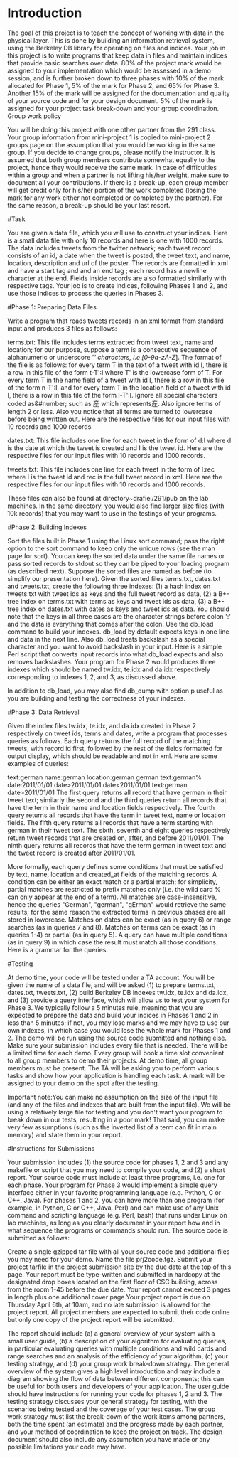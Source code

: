 # Introduction

The goal of this project is to teach the concept of working with data in the physical layer. This is done by building an information retrieval system, using the Berkeley DB library for operating on files and indices. Your job in this project is to write programs that keep data in files and maintain indices that provide basic searches over data. 80% of the project mark would be assigned to your implementation which would be assessed in a demo session, and is further broken down to three phases with 10% of the mark allocated for Phase 1, 5% of the mark for Phase 2, and 65% for Phase 3. Another 15% of the mark will be assigned for the documentation and quality of your source code and for your design document. 5% of the mark is assigned for your project task break-down and your group coordination.
Group work policy

You will be doing this project with one other partner from the 291 class. Your group information from mini-project 1 is copied to mini-project 2 groups page on the assumption that you would be working in the same group. If you decide to change groups, please notify the instructor. It is assumed that both group members contribute somewhat equally to the project, hence they would receive the same mark. In case of difficulties within a group and when a partner is not lifting his/her weight, make sure to document all your contributions. If there is a break-up, each group member will get credit only for his/her portion of the work completed (losing the mark for any work either not completed or completed by the partner). For the same reason, a break-up should be your last resort.

#Task

You are given a data file, which you will use to construct your indices. Here is a small data file with only 10 records and here is one with 1000 records. The data includes tweets from the twitter network; each tweet record consists of an id, a date when the tweet is posted, the tweet text, and name, location, description and url of the poster. The records are formatted in xml and have a start tag <status> and and an end tag </status>; each record has a newline character at the end. Fields inside records are also formatted similarly with respective tags. Your job is to create indices, following Phases 1 and 2, and use those indices to process the queries in Phases 3.

#Phase 1: Preparing Data Files

Write a program that reads tweets records in an xml format from standard input and produces 3 files as follows:

terms.txt: This file includes terms extracted from tweet text, name and location; for our purpose, suppose a term is a consecutive sequence of alphanumeric or underscore '_' characters, i.e [0-9a-zA-Z_]. The format of the file is as follows: for every term T in the text of a tweet with id I, there is a row in this file of the form t-T':I where T' is the lowercase form of T. For every term T in the name field of a tweet with id I, there is a row in this file of the form n-T':I, and for every term T in the location field of a tweet with id I, there is a row in this file of the form l-T':I. Ignore all special characters coded as&#number; such as &#29987; which represents産. Also ignore terms of length 2 or less. Also you notice that all terms are turned to lowercase before being written out. Here are the respective files for our input files with 10 records and 1000 records.

dates.txt: This file includes one line for each tweet in the form of d:I where d is the date at which the tweet is created and I is the tweet id. Here are the respective files for our input files with 10 records and 1000 records.

tweets.txt: This file includes one line for each tweet in the form of I:rec where I is the tweet id and rec is the full tweet record in xml. Here are the respective files for our input files with 10 records and 1000 records.

These files can also be found at directory~drafiei/291/pub on the lab machines. In the same directory, you would also find larger size files (with 10k records) that you may want to use in the testings of your programs.

#Phase 2: Building Indexes

Sort the files built in Phase 1 using the Linux sort command; pass the right option to the sort command to keep only the unique rows (see the man page for sort). You can keep the sorted data under the same file names or pass sorted records to stdout so they can be piped to your loading program (as described next). Suppose the sorted files are named as before (to simplify our presentation here). Given the sorted files terms.txt, dates.txt and tweets.txt, create the following three indexes: (1) a hash index on tweets.txt with tweet ids as keys and the full tweet record as data, (2) a B+-tree index on terms.txt with terms as keys and tweet ids as data, (3) a B+-tree index on dates.txt with dates as keys and tweet ids as data. You should note that the keys in all three cases are the character strings before colon ':' and the data is everything that comes after the colon. Use the db_load command to build your indexes. db_load by default expects keys in one line and data in the next line. Also db_load treats backslash as a special character and you want to avoid backslash in your input. Here is a simple Perl script that converts input records into what db_load expects and also removes backslashes. Your program for Phase 2 would produces three indexes which should be named tw.idx, te.idx and da.idx respectively corresponding to indexes 1, 2, and 3, as discussed above.

In addition to db_load, you may also find db_dump with option p useful as you are building and testing the correctness of your indexes.

#Phase 3: Data Retrieval

Given the index files tw.idx, te.idx, and da.idx created in Phase 2 respectively on tweet ids, terms and dates, write a program that processes queries as follows. Each query returns the full record of the matching tweets, with record id first, followed by the rest of the fields formatted for output display, which should be readable and not in xml. Here are some examples of queries:

text:german
name:german
location:german
german
text:german%
date:2011/01/01
date>2011/01/01
date<2011/01/01
text:german date>2011/01/01
The first query returns all record that have german in their tweet text; similarly the second and the third queries return all records that have the term in their name and location fields respectively. The fourth query returns all records that have the term in tweet text, name or location fields. The fifth query returns all records that have a term starting with german in their tweet text. The sixth, seventh and eight queries respectively return tweet records that are created on, after, and before 2011/01/01. The ninth query returns all records that have the term german in tweet text and the tweet record is created after 2011/01/01.

More formally, each query defines some conditions that must be satisfied by text, name, location and created_at fields of the matching records. A condition can be either an exact match or a partial match; for simplicity, partial matches are restricted to prefix matches only (i.e. the wild card % can only appear at the end of a term). All matches are case-insensitive, hence the queries "German", "german", "gErman" would retrieve the same results; for the same reason the extracted terms in previous phases are all stored in lowercase. Matches on dates can be exact (as in query 6) or range searches (as in queries 7 and 8). Matches on terms can be exact (as in queries 1-4) or partial (as in query 5). A query can have multiple conditions (as in query 9) in which case the result must match all those conditions. Here is a grammar for the queries.

#Testing

At demo time, your code will be tested under a TA account. You will be given the name of a data file, and will be asked (1) to prepare terms.txt, dates.txt, tweets.txt, (2) build Berkeley DB indexes tw.idx, te.idx and da.idx, and (3) provide a query interface, which will allow us to test your system for Phase 3. We typically follow a 5 minutes rule, meaning that you are expected to prepare the data and build your indices in Phases 1 and 2 in less than 5 minutes; if not, you may lose marks and we may have to use our own indexes, in which case you would lose the whole mark for Phases 1 and 2.
The demo will be run using the source code submitted and nothing else. Make sure your submission includes every file that is needed. There will be a limited time for each demo. Every group will book a time slot convenient to all group members to demo their projects. At demo time, all group members must be present. The TA will be asking you to perform various tasks and show how your application is handling each task. A mark will be assigned to your demo on the spot after the testing.

Important note:You can make no assumption on the size of the input file (and any of the files and indexes that are built from the input file). We will be using a relatively large file for testing and you don't want your program to break down in our tests, resulting in a poor mark! That said, you can make very few assumptions (such as the inverted list of a term can fit in main memory) and state them in your report.

#Instructions for Submissions

Your submission includes (1) the source code for phases 1, 2 and 3 and any makefile or script that you may need to compile your code, and (2) a short report. Your source code must include at least three programs, i.e. one for each phase. Your program for Phase 3 would implement a simple query interface either in your favorite programming language (e.g. Python, C or C++, Java). For phases 1 and 2, you can have more than one program (for example, in Python, C or C++, Java, Perl) and can make use of any Unix command and scripting language (e.g. Perl, bash) that runs under Linux on lab machines, as long as you clearly document in your report how and in what sequence the programs or commands should run. The source code is submitted as follows:

Create a single gzipped tar file with all your source code and additional files you may need for your demo. Name the file prj2code.tgz.
Submit your project tarfile in the project submission site by the due date at the top of this page.
Your report must be type-written and submitted in hardcopy at the designated drop boxes located on the first floor of CSC building, across from the room 1-45 before the due date. Your report cannot exceed 3 pages in length plus one additional cover page.Your project report is due on Thursday April 6th, at 10am, and no late submission is allowed for the project report. All project members are expected to submit their code online but only one copy of the project report will be submitted.

The report should include (a) a general overview of your system with a small user guide, (b) a description of your algorithm for evaluating queries, in particular evaluating queries with multiple conditions and wild cards and range searches and an analysis of the efficiency of your algorithm, (c) your testing strategy, and (d) your group work break-down strategy. The general overview of the system gives a high level introduction and may include a diagram showing the flow of data between different components; this can be useful for both users and developers of your application. The user guide should have instructions for running your code for phases 1, 2 and 3. The testing strategy discusses your general strategy for testing, with the scenarios being tested and the coverage of your test cases. The group work strategy must list the break-down of the work items among partners, both the time spent (an estimate) and the progress made by each partner, and your method of coordination to keep the project on track. The design document should also include any assumption you have made or any possible limitations your code may have.